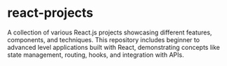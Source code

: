 # react-projects
A collection of various React.js projects showcasing different features, components, and techniques. This repository includes beginner to advanced level applications built with React, demonstrating concepts like state management, routing, hooks, and integration with APIs. 
